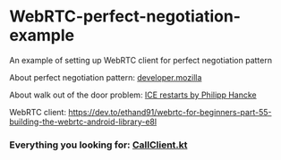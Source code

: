 # WebRTC-perfect-negotiation-example
An example of setting up WebRTC client for perfect negotiation pattern

About perfect negotiation pattern: [developer.mozilla](https://developer.mozilla.org/en-US/docs/Web/API/WebRTC_API/Perfect_negotiation)

About walk out of the door problem: [ICE restarts by Philipp Hancke](https://medium.com/@fippo/ice-restarts-5d759caceda6)

WebRTC client: https://dev.to/ethand91/webrtc-for-beginners-part-55-building-the-webrtc-android-library-e8l


### Everything you looking for: [CallClient.kt](https://github.com/MrPaperMoon/WebRTC-perfect-negotiation-example/blob/master/app/src/main/java/open/mrpapermoon/perfectnegotiatione/CallClient.kt)
